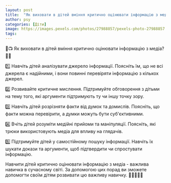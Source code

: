 ```yaml
---
layout: post
title:  "Як виховати в дітей вміння критично оцінювати інформацію з медіа?"
author: psy
categories: [Діти]
image: https://images.pexels.com/photos/27988857/pexels-photo-27988857.jpeg?auto=compress&cs=tinysrgb&fit=crop&h=627&w=1200
tags: 
---
```


🧠📺 Як виховати в дітей вміння критично оцінювати інформацію з медіа? 📰📱

1️⃣ Навчіть дітей аналізувати джерело інформації. Поясніть їм, що не всі джерела є надійними, і вони повинні перевіряти інформацію з кількох джерел.

2️⃣ Розвивайте критичне мислення. Підтримуйте обговорення з дітьми на тему того, які аргументи підтримують ту чи іншу точку зору.

3️⃣ Навчіть дітей розрізняти факти від думок та домислів. Поясніть, що факти можна перевірити, а думки можуть бути суб'єктивними.

4️⃣ Вчіть дітей розуміти медійні прийоми та маніпуляції. Поясніть, які трюки використовують медіа для впливу на глядачів.

5️⃣ Підтримуйте дітей у самостійному пошуку інформації. Навчіть їх шукати докази та аргументи, щоб підтвердити чи спростувати інформацію.

Навчити дітей критично оцінювати інформацію з медіа - важлива навичка в сучасному світі. За допомогою цих порад ви зможете допомогти своїм дітям розвивати цю важливу навичку. 🌟👨‍👩‍👧‍👦


